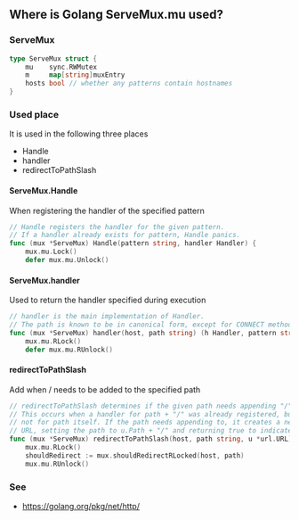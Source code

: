 ## Where is Golang ServeMux.mu used?

### ServeMux

```go
type ServeMux struct {
	mu    sync.RWMutex
	m     map[string]muxEntry
	hosts bool // whether any patterns contain hostnames
}
```

### Used place

It is used in the following three places

+ Handle
+ handler
+ redirectToPathSlash

#### ServeMux.Handle

When registering the handler of the specified pattern

```go
// Handle registers the handler for the given pattern.
// If a handler already exists for pattern, Handle panics.
func (mux *ServeMux) Handle(pattern string, handler Handler) {
	mux.mu.Lock()
	defer mux.mu.Unlock()
```

#### ServeMux.handler

Used to return the handler specified during execution

```go
// handler is the main implementation of Handler.
// The path is known to be in canonical form, except for CONNECT methods.
func (mux *ServeMux) handler(host, path string) (h Handler, pattern string) {
	mux.mu.RLock()
	defer mux.mu.RUnlock()
```

#### redirectToPathSlash

Add when / needs to be added to the specified path

```go
// redirectToPathSlash determines if the given path needs appending "/" to it.
// This occurs when a handler for path + "/" was already registered, but
// not for path itself. If the path needs appending to, it creates a new
// URL, setting the path to u.Path + "/" and returning true to indicate so.
func (mux *ServeMux) redirectToPathSlash(host, path string, u *url.URL) (*url.URL, bool) {
	mux.mu.RLock()
	shouldRedirect := mux.shouldRedirectRLocked(host, path)
	mux.mu.RUnlock()
```

### See

+ https://golang.org/pkg/net/http/
